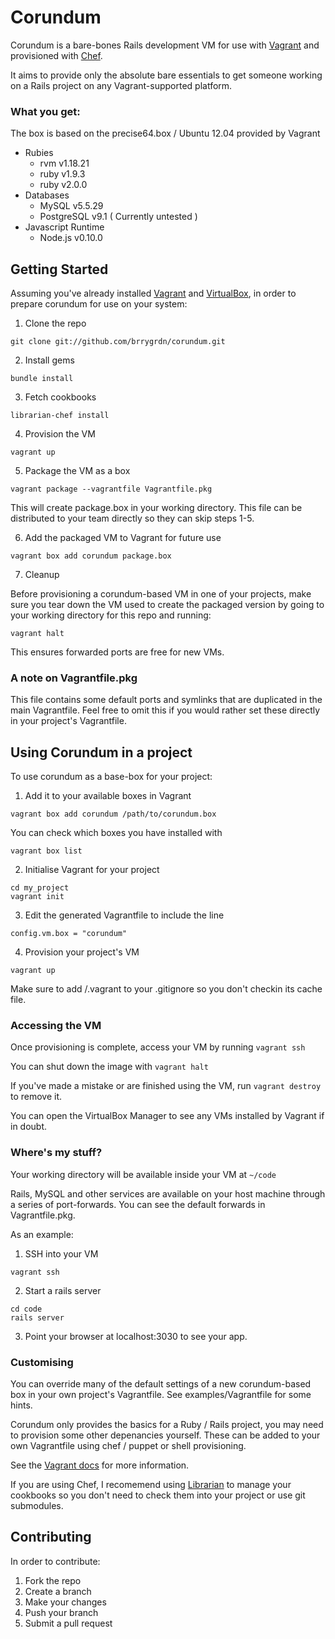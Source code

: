 # Corundum

Corundum is a bare-bones Rails development VM for use with [Vagrant](http://vagrantup.com) and provisioned with [Chef](http://docs-v1.vagrantup.com/v1/docs/provisioners/chef_solo.html).

It aims to provide only the absolute bare essentials to get someone working on a Rails project on any Vagrant-supported platform.

### What you get:

The box is based on the precise64.box / Ubuntu 12.04 provided by Vagrant

- Rubies
  - rvm v1.18.21
  - ruby v1.9.3
  - ruby v2.0.0
- Databases
  - MySQL v5.5.29
  - PostgreSQL v9.1 ( Currently untested )
- Javascript Runtime
  - Node.js v0.10.0

## Getting Started

Assuming you've already installed [Vagrant](http://downloads.vagrantup.com)
and [VirtualBox](https://www.virtualbox.org/wiki/Downloads),
in order to prepare corundum for use on your system:

1. Clone the repo

  ```
  git clone git://github.com/brrygrdn/corundum.git
  ```

2. Install gems

  ```
  bundle install
  ```

3. Fetch cookbooks

  ```
  librarian-chef install
  ```

4. Provision the VM

  ```
  vagrant up
  ```

5. Package the VM as a box

  ```
  vagrant package --vagrantfile Vagrantfile.pkg
  ```

  This will create package.box in your working directory. This file can be distributed to your team directly
  so they can skip steps 1-5.

6. Add the packaged VM to Vagrant for future use

  ```
  vagrant box add corundum package.box
  ```

7. Cleanup

  Before provisioning a corundum-based VM in one of your projects, make sure you tear down the VM used
  to create the packaged version by going to your working directory for this repo and running:

  ```
  vagrant halt
  ```

  This ensures forwarded ports are free for new VMs.

### A note on Vagrantfile.pkg

This file contains some default ports and symlinks that are duplicated in the main Vagrantfile.
Feel free to omit this if you would rather set these directly in your project's Vagrantfile.

## Using Corundum in a project

To use corundum as a base-box for your project:

1. Add it to your available boxes in Vagrant

  ```
  vagrant box add corundum /path/to/corundum.box
  ```

  You can check which boxes you have installed with

  ```
  vagrant box list
  ```

2. Initialise Vagrant for your project

  ```
  cd my_project
  vagrant init
  ```

3. Edit the generated Vagrantfile to include the line

  ```
  config.vm.box = "corundum"
  ```

4. Provision your project's VM

  ```
  vagrant up
  ```

Make sure to add /.vagrant to your .gitignore so you don't checkin its cache file.

### Accessing the VM

Once provisioning is complete, access your VM by running ```vagrant ssh```

You can shut down the image with ```vagrant halt```

If you've made a mistake or are finished using the VM, run ```vagrant destroy``` to remove it.

You can open the VirtualBox Manager to see any VMs installed by Vagrant if in doubt.

### Where's my stuff?

Your working directory will be available inside your VM at ```~/code```

Rails, MySQL and other services are available on your host machine through a series of port-forwards.
You can see the default forwards in Vagrantfile.pkg.

As an example:

1. SSH into your VM

  ```
  vagrant ssh
  ```

2. Start a rails server

  ```
  cd code
  rails server
  ```

3. Point your browser at localhost:3030 to see your app.

### Customising

You can override many of the default settings of a new corundum-based box in your own project's Vagrantfile.
See examples/Vagrantfile for some hints.

Corundum only provides the basics for a Ruby / Rails project, you may need to provision some other depenancies yourself.
These can be added to your own Vagrantfile using chef / puppet or shell provisioning.

See the [Vagrant docs](http://docs-v1.vagrantup.com/v1/docs/provisioners.html) for more information.

If you are using Chef, I recomemend using [Librarian](https://github.com/applicationsonline/librarian)
to manage your cookbooks so you don't need to check them into your project or use git submodules.

## Contributing

In order to contribute:

1. Fork the repo
2. Create a branch
3. Make your changes
4. Push your branch
5. Submit a pull request

